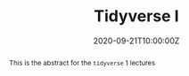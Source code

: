 ---
abstract: This is the abstract for the `tidyverse` 1 lectures
address:
  city: Richmond
  country: United States
  postcode: "23284"
  region: VA
  street: 1000 West Cary Street
all_day: false
date: "2020-09-21T10:00:00Z"
date_end: "2020-09-21T15:00:00Z"
event: Data Literacy Lecture on Tidyverse
event_url: https://us02web.zoom.us/j/86289645889?pwd=YzVBZlhPYUwydE5pNWVhTFExSlA2Zz09
featured: false
location: Center for Environmental Studies
math: false
summary: The tidyverse constellation of packages packs all the main content for data manipulation like a pro.
tags: ["dplyr","reshape","tidyverse"]
keywords: ["data munging"]
title: Tidyverse I
url_code: "/code/tidyverse_1.nb.html"
url_pdf: ""
url_slides: "/slides/tidyverse_1.html"
url_video: "https://youtu.be/dQw4w9WgXcQ"
---